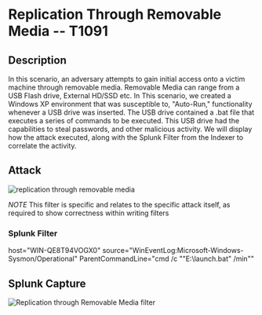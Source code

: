
# Replication Through Removable Media -- T1091

## Description

In this scenario, an adversary attempts to gain initial access onto a victim machine through removable media. Removable Media can range from a USB Flash drive, External HD/SSD etc. In This scenario, we created a Windows XP environment that was susceptible to, "Auto-Run," functionality whenever a USB drive was inserted. The USB drive contained a .bat file that executes a series of commands to be executed. This USB drive had the capabilities to steal passwords, and other malicious activity. We will display how the attack executed, along with the Splunk Filter from the Indexer to correlate the activity.

## Attack

![replication through removable media](https://user-images.githubusercontent.com/36422282/55601016-a03c6180-572c-11e9-9fff-fa683a2785a6.JPG)

*NOTE* This filter is specific and relates to the specific attack itself, as required to show correctness within writing filters

### Splunk Filter

host="WIN-QE8T94VOGX0" source="WinEventLog:Microsoft-Windows-Sysmon/Operational" ParentCommandLine="cmd /c \"\"E:\\launch.bat\" /min\""

## Splunk Capture
![Replication through Removable Media filter](https://user-images.githubusercontent.com/36422282/55597663-b0e4db80-571c-11e9-9928-8494278e462b.PNG)
